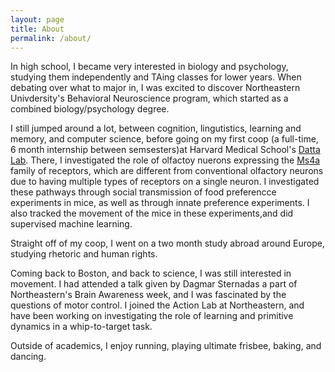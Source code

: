 ```yaml
---
layout: page
title: About
permalink: /about/
---
```


In high school, I became very interested in biology and psychology, 
studying them independently and TAing classes for lower years. When 
debating over what to major in, I was excited to discover Northeastern 
Univdersity's Behavioral Neuroscience program, which started as a 
combined biology/psychology degree. 

I still jumped around a lot, between cognition, lingutistics, learning 
and memory, and computer science, before going on my first coop (a 
full-time, 6 month internship between semsesters)at Harvard Medical 
School's [Datta Lab](http://datta.hms.harvard.edu/). There, I investigated the role of olfactoy nuerons expressing the [Ms4a](https://www.ebi.ac.uk/interpro/entry/InterPro/IPR030417/) family 
of receptors, which are different from conventional olfactory 
neurons due to having multiple types of receptors on a single neuron. 
I investigated these pathways through social transmission of food 
preferencce experiments in mice, as well as through innate preference 
experiments. I also tracked the movement of the mice in these 
experiments,and did supervised machine learning.

Straight off of my coop, I went on a two month study abroad around 
Europe, studying rhetoric and human rights. 

Coming back to Boston, and back to science, I was still interested in 
movement. I had attended a talk given by Dagmar Sternadas a part of 
Northeastern's Brain Awareness week, and I was fascinated by the 
questions of motor control. I joined the Action Lab at Northeastern, and 
have been working on investigating the role of learning and primitive 
dynamics in a whip-to-target task. 

Outside of academics, I enjoy running, playing ultimate frisbee, baking, 
and dancing. 
